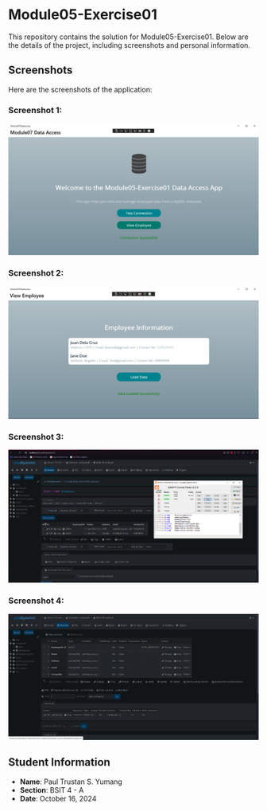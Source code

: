 # Module05-Exercise01
This repository contains the solution for Module05-Exercise01. Below are the details of the project, including screenshots and personal information.

## Screenshots

Here are the screenshots of the application:

### Screenshot 1:
<img src="./Screenshots/SS%20%231.png" alt="Screenshot 1" width="700"/>

### Screenshot 2:
<img src="./Screenshots/SS%20%232.png" alt="Screenshot 2" width="700"/>

### Screenshot 3:
<img src="./Screenshots/SS%20%233.png" alt="Screenshot 3" width="700"/>

### Screenshot 4:
<img src="./Screenshots/SS%20%234.png" alt="Screenshot 4" width="700"/>

## Student Information

- **Name**: Paul Trustan S. Yumang
- **Section**: BSIT 4 - A
- **Date**: October 16, 2024
